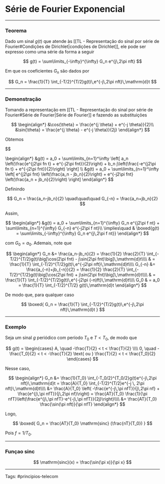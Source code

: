 # Série de Fourier Exponencial

---

### Teorema

Dado um sinal $g(t)$ que atende às [[TL - Representação do sinal por série de Fourier#Condições de Dirichlet|condições de Dirichlet]], ele pode ser expresso como uma série da forma a seguir

$$
g(t) = \sum\limits_{-\infty}^{\infty} G_n e^{j\,2\pi nft}
$$

Em que os coeficientes $G_n$ são dados por

$$
G_n = \frac{1}{T} \int_{-T/2}^{T/2}g(t)\,e^{-j\,2\pi nft}\,\mathrm{d}t
$$

---

### **Demonstração**

Tomando a representação em [[TL - Representação do sinal por série de Fourier#Série de Fourier|Série de Fourier]] e fazendo as substituições
 
$$
\begin{align*}
&\cos{\theta} = \frac{e^{j \theta} + e^{-j \theta}}{2}\\
&\sin{\theta} = \frac{e^{j \theta} - e^{-j \theta}}{2j} 
\end{align*}
$$

Obtemos

$$

\begin{align*}
&g(t) = a_0 + \sum\limits_{n=1}^\infty \left[ a_n \left(\frac{e^{j2\pi fn t} + e^{-j2\pi fnt}}{2}\right) + b_n j\left(\frac{-e^{j2\pi fn t} + e^{-j2\pi fnt}}{2}\right) \right] \\\\
&g(t) = a_0 + \sum\limits_{n=1}^\infty \left[ e^{j2\pi fnt} \left(\frac{a_n - jb_n}{2}\right) + e^{-j2\pi fnt} \left(\frac{a_n + jb_n}{2}\right) \right]
\end{align*}
$$

Definindo

$$
G_n = \frac{a_n-jb_n}{2} \quad\quad\quad G_{-n} = \frac{a_n+jb_n}{2}
$$

Assim,

$$
\begin{align*}
&g(t) = a_0 + \sum\limits_{n=1}^{\infty} G_n e^{j2\pi f nt} + \sum\limits_{n=1}^{\infty} G_{-n} e^{-j2\pi f nt}\\
\implies\quad & \boxed{g(t) = \sum\limits_{-\infty}^{\infty} G_n e^{j\,2\pi f nt}}
\end{align*}
$$

com $G_0 = a_0$. Ademais, note que

$$
\begin{align*}
G_n &= \frac{a_n-jb_n}{2} = \frac{1}{2} \frac{2}{T} \int_{-T/2}^{T/2}g(t)\big[\cos(2\pi fnt) - j\sin(2\pi fnt)\big]\,\mathrm{d}t\\\\
  & = \frac{1}{T} \int_{-T/2}^{T/2}g(t)\,e^{-j2\pi nft}\,\mathrm{d}t\\\\
G_{-n} &= \frac{a_{-n}+jb_{-n}}{2} = \frac{1}{2} \frac{2}{T} \int_{-T/2}^{T/2}g(t)\big[\cos(2\pi fnt) + j\sin(2\pi fnt)\big]\,\mathrm{d}t\\\\
   & = \frac{1}{T} \int_{-T/2}^{T/2}g(t)\,e^{-j2\pi (-n)ft}\,\mathrm{d}t\\\\
G_0 & = a_0 = \frac{1}{T} \int_{-T/2}^{T/2} g(t)\,\mathrm{d}t
\end{align*}
$$

De modo que, para qualquer caso

$$
\boxed{
G_n = \frac{1}{T} \int_{-T/2}^{T/2}g(t)\,e^{-j\,2\pi nft}\,\mathrm{d}t
}
$$

---

### Exemplo

Seja um sinal $g$ periódico com período $T_0$ e $T<T_0$, de modo que

$$
g(t) = 
\begin{cases}
	A, \quad -\frac{T}{2} < t < \frac{T}{2} \\\\
	0, \quad -\frac{T_0}{2} < t < -\frac{T}{2} \text{ ou } \frac{T}{2} < t < \frac{T_0}{2}
\end{cases}
$$

Nesse caso, 

$$
\begin{align*}
G_n 
&= \frac{1}{T_0} \int_{-T_0/2}^{T_0/2}g(t)e^{-j\,2\pi nft}\,\mathrm{d}t
= \frac{A}{T_0} \int_{-T/2}^{T/2}e^{-j \, 2\pi nft}\,\mathrm{d}t\\\\
&= \frac{A}{T_0} \left( -\frac{e^{-j\,\pi nfT}}{j\,2\pi nf} +  \frac{e^{j\,\pi nfT}}{j\,2\pi nf}\right)
= \frac{AT}{T_0} \frac{1}{\pi nfT}\left(\frac{e^{j\,\pi nfT}-e^{-j\,\pi nfT}}{2j}\right)\\\\
&= \frac{AT}{T_0} \frac{\sin(\pi nft)}{\pi nfT}
\end{align*}
$$

Logo, 

$$
\boxed{ G_n = \frac{AT}{T_0} \mathrm{sinc} (\frac{nT}{T_0}) }
$$

Pois $f=1/T_0$.

---

### Funçao $\mathrm{sinc}$

$$
\mathrm{sinc}(x) = \frac{\sin(\pi x)}{\pi x}
$$

---

Tags: #principios-telecom 